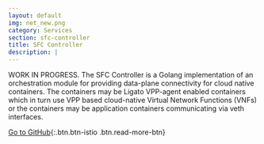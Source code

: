 ```yaml
---
layout: default
img: net_new.png
category: Services
section: sfc-controller
title: SFC Controller
description: |
---
```

WORK IN PROGRESS. The SFC Controller is a Golang implementation of an orchestration module for providing data-plane connectivity for cloud native containers. The containers may be Ligato VPP-agent enabled containers which in turn use VPP based cloud-native Virtual Network Functions (VNFs) or the containers may be application containers communicating via veth interfaces. 


[Go to GitHub](http://github.com/ligato/sfc-controller){:.btn.btn-istio .btn.read-more-btn}
